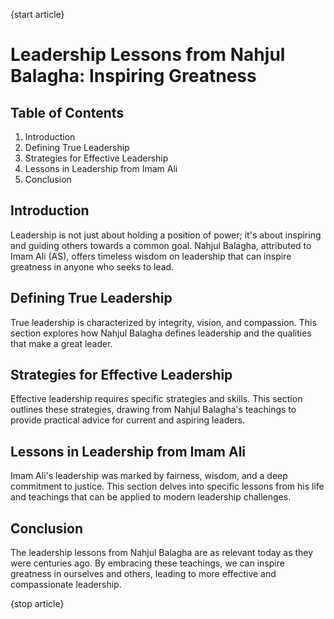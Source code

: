 {start article}

# **Leadership Lessons from Nahjul Balagha: Inspiring Greatness**

## Table of Contents
1. Introduction
2. Defining True Leadership
3. Strategies for Effective Leadership
4. Lessons in Leadership from Imam Ali
5. Conclusion

## **Introduction**

Leadership is not just about holding a position of power; it's about inspiring and guiding others towards a common goal. Nahjul Balagha, attributed to Imam Ali (AS), offers timeless wisdom on leadership that can inspire greatness in anyone who seeks to lead.

## **Defining True Leadership**

True leadership is characterized by integrity, vision, and compassion. This section explores how Nahjul Balagha defines leadership and the qualities that make a great leader.

## **Strategies for Effective Leadership**

Effective leadership requires specific strategies and skills. This section outlines these strategies, drawing from Nahjul Balagha's teachings to provide practical advice for current and aspiring leaders.

## **Lessons in Leadership from Imam Ali**

Imam Ali's leadership was marked by fairness, wisdom, and a deep commitment to justice. This section delves into specific lessons from his life and teachings that can be applied to modern leadership challenges.

## **Conclusion**

The leadership lessons from Nahjul Balagha are as relevant today as they were centuries ago. By embracing these teachings, we can inspire greatness in ourselves and others, leading to more effective and compassionate leadership.

{stop article}